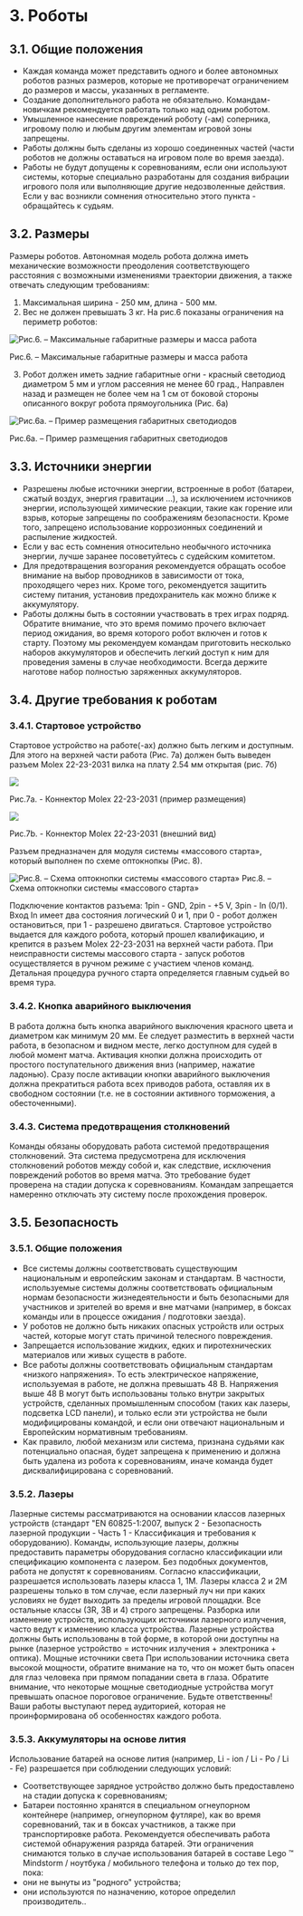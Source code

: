 # 3. Роботы
## 3.1. Общие положения
* Каждая команда может представить одного и более автономных роботов разных размеров,
которые не противоречат ограничением до размеров и массы, указанных в регламенте. 
* Создание дополнительного работа не обязательно. Командам-новичкам рекомендуется
работать только над одним роботом. 
* Умышленное нанесение повреждений роботу (-ам) соперника, игровому полю и любым
другим элементам игровой зоны запрещены. 
* Работы должны быть сделаны из хорошо соединенных частей (части роботов не должны
оставаться на игровом поле во время заезда). 
* Работы не будут допущены к соревнованиям, если они используют системы, которые
специально разработаны для создания вибрации игрового поля или выполняющие другие
недозволенные действия. Если у вас возникли сомнения относительно этого пункта - обращайтесь к
судьям.
## 3.2. Размеры
Размеры роботов. Автономная модель робота должна иметь механические возможности преодоления
соответствующего расстояния с возможными изменениями траектории движения, а также
отвечать следующим требованиям:
1. Максимальная ширина - 250 мм, длина - 500 мм.
2. Вес не должен превышать 3 кг. На рис.6 показаны ограничения на периметр роботов:


![Рис.6. – Максимальные габаритные размеры и масса работа](../images/6.png)

Рис.6. – Максимальные габаритные размеры и масса работа


3. Робот должен иметь задние габаритные огни - красный светодиод диаметром 5 мм и углом
рассеяния не менее 60 град., Направлен назад и размещен не более чем на 1 см от боковой стороны
описанного вокруг робота прямоугольника (Рис. 6a)

![Рис.6a. – Пример размещения габаритных светодиодов](../images/6a.png)

Рис.6a. – Пример размещения габаритных светодиодов


## 3.3. Источники энергии
* Разрешены любые источники энергии, встроенные в робот (батареи, сжатый воздух, энергия
гравитации ...), за исключением источников энергии, использующей химические реакции, такие как
горение или взрыв, которые запрещены по соображениям безопасности. Кроме того, запрещено
использование коррозионных соединений и распыление жидкостей.
* Если у вас есть сомнения относительно необычного источника энергии, лучше заранее
посоветуйтесь с судейским комитетом.
* Для предотвращения возгорания рекомендуется обращать особое внимание на выбор
проводников в зависимости от тока, проходящего через них. Кроме того, рекомендуется защитить
систему питания, установив предохранитель как можно ближе к аккумулятору.
* Работы должны быть в состоянии участвовать в трех играх подряд. Обратите внимание, что
это время помимо прочего включает период ожидания, во время которого робот включен и готов к
старту. Поэтому мы рекомендуем командам приготовить несколько наборов аккумуляторов и
обеспечить легкий доступ к ним для проведения замены в случае необходимости. Всегда держите
наготове набор полностью заряженных аккумуляторов.
## 3.4. Другие требования к роботам
### 3.4.1. Стартовое устройство
Стартовое устройство на работе(-ах) должно быть легким и доступным. Для этого на верхней
части работа (Рис. 7а) должен быть выведен разъем Molex 22-23-2031 вилка на плату 2.54 мм
открытая (рис. 7б)

![](../images/7a.png)

Рис.7a. - Коннектор Molex 22-23-2031 (пример размещения)

![](../images/7b.png)

Рис.7b. - Коннектор Molex 22-23-2031 (внешний вид) 


Разъем предназначен для модуля системы «массового старта», который выполнен по схеме
оптокнопкы (Рис. 8).


![Рис.8. – Схема оптокнопки системы «массового старта»](../images/8.png)
Рис.8. – Схема оптокнопки системы «массового старта»


Подключение контактов разъема: 1pin - GND, 2pin - +5 V, 3pin - In (0/1).
Вход In имеет два состояния логический 0 и 1, при 0 - робот должен остановиться, при 1 - разрешено двигаться.
Стартовое устройство выдается для каждого робота, который прошел квалификацию, и крепится
в разъем Molex 22-23-2031 на верхней части работа.
При неисправности системы массового старта - запуск роботов осуществляется в ручном
режиме с участием членов команд. Детальная процедура ручного старта определяется главным
судьей во время тура.
### 3.4.2. Кнопка аварийного выключения
В работа должна быть кнопка аварийного выключения красного цвета и диаметром как минимум
20 мм. Ее следует разместить в верхней части работа, в безопасном и видном месте, легко доступном
для судей в любой момент матча. Активация кнопки должна происходить от простого
поступательного движения вниз (например, нажатие ладонью).
Сразу после активации кнопки аварийного выключения должна прекратиться работа всех
приводов работа, оставляя их в свободном состоянии (т.е. не в состоянии активного торможения, а
обесточенными).
### 3.4.3. Система предотвращения столкновений
Команды обязаны оборудовать работа системой предотвращения столкновений. Эта система
предусмотрена для исключения столкновений роботов между собой и, как следствие, исключения
повреждений роботов во время матча.
Это требование будет проверена на стадии допуска к соревнованиям. Командам запрещается
намеренно отключать эту систему после прохождения проверок.
## 3.5. Безопасность
### 3.5.1. Общие положения
* Все системы должны соответствовать существующим национальным и европейским законам
и стандартам. В частности, используемые системы должны соответствовать официальным нормам
безопасности жизнедеятельности и быть безопасными для участников и зрителей во время и вне
матчами (например, в боксах команды или в процессе ожидания / подготовки заезда). 
* У роботов не должно быть никаких опасных устройств или острых частей, которые могут
стать причиной телесного повреждения. 
* Запрещается использование жидких, едких и пиротехнических материалов или живых
существ в работе. 
* Все работы должны соответствовать официальным стандартам «низкого напряжения». То
есть электрическое напряжение, используемая в работе, не должна превышать 48 В. Напряжения
выше 48 В могут быть использованы только внутри закрытых устройств, сделанных промышленным
способом (таких как лазеры, подсветка LCD панели), и только если эти устройства не были
модифицированы командой, и если они отвечают национальным и Европейским нормативным
требованиям. 
* Как правило, любой механизм или система, признана судьями как потенциально опасная,
будет запрещена к применению и должна быть удалена из робота к соревнованиям, иначе команда
будет дисквалифицирована с соревнований.
### 3.5.2. Лазеры
Лазерные системы рассматриваются на основании классов лазерных устройств (стандарт "EN
60825-1:2007, выпуск 2 - Безопасность лазерной продукции - Часть 1 - Классификация и требования к оборудованию). Команды, использующие лазеры,
должны предоставить параметры оборудования согласно классификации или
спецификацию компонента с лазером. Без подобных документов, работа не допустят к
соревнованиям.
Согласно классификации, разрешается использовать лазеры класса 1, 1М.
Лазеры класса 2 и 2М разрешены только в том случае, если лазерный луч ни при каких условиях
не будет выходить за пределы игровой площадки.
Все остальные классы (3R, 3B и 4) строго запрещены.
Разборка или изменение устройств, использующих источники лазерного излучения, часто ведут к
изменению класса устройства. Лазерные устройства должны быть использованы в той форме, в которой они
доступны на рынке (лазерное устройство = источник излучения + электроника + оптика).
Мощные источники света
При использовании источника света высокой мощности, обратите внимание на то, что он может
быть опасен для глаз человека при прямом попадании света в глаза.
Обратите внимание, что некоторые мощные светодиодные устройства могут превышать опасное
пороговое ограничение.
Будьте ответственны! Ваши работы выступают перед аудиторией, которая не проинформирована
об особенностях каждого робота.
### 3.5.3. Аккумуляторы на основе лития
Использование батарей на основе лития (например, Li - ion / Li - Po / Li - Fe) разрешается при
соблюдении следующих условий: 
* Соответствующее зарядное устройство должно быть предоставлено на стадии допуска к
соревнованиям; 
* Батареи постоянно хранятся в специальном огнеупорном контейнере (например, огнеупорном
футляре), как во время соревнований, так и в боксах участников, а также при транспортировке
работа.
Рекомендуется обеспечивать работа системой обнаружения разряда батарей.
Эти ограничения снимаются только в случае использования батарей в составе Lego ™ Mindstorm
/ ноутбука / мобильного телефона и только до тех пор, пока: 
* они не вынуты из "родного" устройства; 
* они используются по назначению, которое определил производитель..
